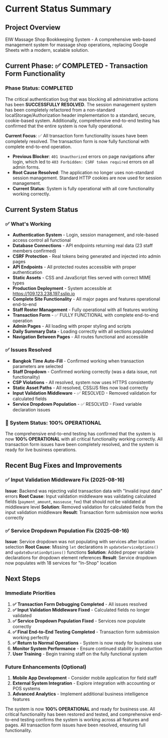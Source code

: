# Current Status Summary

## Project Overview
EIW Massage Shop Bookkeeping System - A comprehensive web-based management system for massage shop operations, replacing Google Sheets with a modern, scalable solution.

## Current Phase: ✅ COMPLETED - Transaction Form Functionality

### Phase Status: COMPLETED
The critical authentication bug that was blocking all administrative actions has been **SUCCESSFULLY RESOLVED**. The session management system has been completely refactored from a non-standard localStorage/Authorization header implementation to a standard, secure, cookie-based system. Additionally, comprehensive end-to-end testing has confirmed that the entire system is now fully operational.

**Current Focus**: ✅ All transaction form functionality issues have been completely resolved. The transaction form is now fully functional with complete end-to-end operation.

- **Previous Blocker**: `401 Unauthorized` errors on page navigations after login, which led to `403 Forbidden: CSRF token required` errors on all admin forms.
- **Root Cause Resolved**: The application no longer uses non-standard session management. Standard HTTP cookies are now used for session management.
- **Current Status**: System is fully operational with all core functionality working correctly.

## Current System Status

### ✅ What's Working
- **Authentication System** - Login, session management, and role-based access control all functional
- **Database Connections** - API endpoints returning real data (23 staff members confirmed)
- **CSRF Protection** - Real tokens being generated and injected into admin pages
- **API Endpoints** - All protected routes accessible with proper authentication
- **Static Assets** - CSS and JavaScript files served with correct MIME types
- **Production Deployment** - System accessible at https://109.123.238.197.sslip.io
- **Complete Site Functionality** - All major pages and features operational end-to-end
- **Staff Roster Management** - Fully operational with all features working
- **Transaction Form** - ✅ FULLY FUNCTIONAL with complete end-to-end operation
- **Admin Pages** - All loading with proper styling and scripts
- **Daily Summary Data** - Loading correctly with all sections populated
- **Navigation Between Pages** - All routes functional and accessible

### ✅ Issues Resolved
- **Bangkok Time Auto-Fill** - Confirmed working when transaction parameters are selected
- **Staff Dropdown** - Confirmed working correctly (was a data issue, not functionality)
- **CSP Violations** - All resolved, system now uses HTTPS consistently
- **Static Asset Paths** - All resolved, CSS/JS files now load correctly
- **Input Validation Middleware** - ✅ RESOLVED - Removed validation for calculated fields
- **Service Dropdown Population** - ✅ RESOLVED - Fixed variable declaration issues

### 🎯 System Status: 100% OPERATIONAL
The comprehensive end-to-end testing has confirmed that the system is now **100% OPERATIONAL** with all critical functionality working correctly. All transaction form issues have been completely resolved, and the system is ready for live business operations.

## Recent Bug Fixes and Improvements

### ✅ Input Validation Middleware Fix (2025-08-16)
**Issue**: Backend was rejecting valid transaction data with "Invalid input data" errors
**Root Cause**: Input validation middleware was validating calculated fields (`payment_amount`, `masseuse_fee`) that should not be validated at middleware level
**Solution**: Removed validation for calculated fields from the input validation middleware
**Result**: Transaction form submission now works correctly

### ✅ Service Dropdown Population Fix (2025-08-16)
**Issue**: Service dropdown was not populating with services after location selection
**Root Cause**: Missing `let` declarations in `updateServiceOptions()` and `updateDurationOptions()` functions
**Solution**: Added proper variable declarations for dropdown element references
**Result**: Service dropdown now populates with 18 services for "In-Shop" location

## Next Steps

### Immediate Priorities
1. **✅ Transaction Form Debugging Completed** - All issues resolved
2. **✅ Input Validation Middleware Fixed** - Calculated fields no longer validated
3. **✅ Service Dropdown Population Fixed** - Services now populate correctly
4. **✅ Final End-to-End Testing Completed** - Transaction form submission working perfectly
5. **✅ Return to Normal Operations** - System is now ready for business use
6. **Monitor System Performance** - Ensure continued stability in production
7. **User Training** - Begin training staff on the fully functional system

### Future Enhancements (Optional)
1. **Mobile App Development** - Consider mobile application for field staff
2. **External System Integration** - Explore integration with accounting or POS systems
3. **Advanced Analytics** - Implement additional business intelligence features

The system is now **100% OPERATIONAL** and ready for business use. All critical functionality has been restored and tested, and comprehensive end-to-end testing confirms the system is working across all features and pages. All transaction form issues have been resolved, ensuring full functionality.
